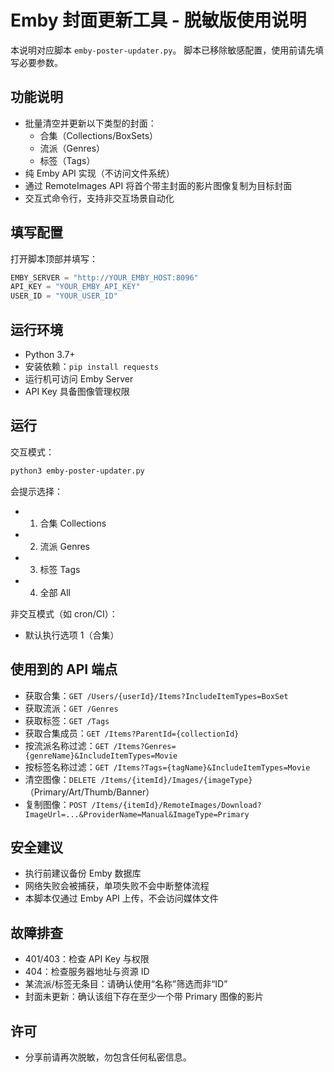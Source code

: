 # Emby 封面更新工具 - 脱敏版使用说明

本说明对应脚本 `emby-poster-updater.py`。
脚本已移除敏感配置，使用前请先填写必要参数。

## 功能说明
- 批量清空并更新以下类型的封面：
  - 合集（Collections/BoxSets）
  - 流派（Genres）
  - 标签（Tags）
- 纯 Emby API 实现（不访问文件系统）
- 通过 RemoteImages API 将首个带主封面的影片图像复制为目标封面
- 交互式命令行，支持非交互场景自动化

## 填写配置
打开脚本顶部并填写：
```python
EMBY_SERVER = "http://YOUR_EMBY_HOST:8096"
API_KEY = "YOUR_EMBY_API_KEY"
USER_ID = "YOUR_USER_ID"
```

## 运行环境
- Python 3.7+
- 安装依赖：`pip install requests`
- 运行机可访问 Emby Server
- API Key 具备图像管理权限

## 运行
交互模式：
```bash
python3 emby-poster-updater.py
```
会提示选择：
- 1) 合集 Collections
- 2) 流派 Genres
- 3) 标签 Tags
- 4) 全部 All

非交互模式（如 cron/CI）：
- 默认执行选项 1（合集）

## 使用到的 API 端点
- 获取合集：`GET /Users/{userId}/Items?IncludeItemTypes=BoxSet`
- 获取流派：`GET /Genres`
- 获取标签：`GET /Tags`
- 获取合集成员：`GET /Items?ParentId={collectionId}`
- 按流派名称过滤：`GET /Items?Genres={genreName}&IncludeItemTypes=Movie`
- 按标签名称过滤：`GET /Items?Tags={tagName}&IncludeItemTypes=Movie`
- 清空图像：`DELETE /Items/{itemId}/Images/{imageType}`（Primary/Art/Thumb/Banner）
- 复制图像：`POST /Items/{itemId}/RemoteImages/Download?ImageUrl=...&ProviderName=Manual&ImageType=Primary`

## 安全建议
- 执行前建议备份 Emby 数据库
- 网络失败会被捕获，单项失败不会中断整体流程
- 本脚本仅通过 Emby API 上传，不会访问媒体文件

## 故障排查
- 401/403：检查 API Key 与权限
- 404：检查服务器地址与资源 ID
- 某流派/标签无条目：请确认使用“名称”筛选而非“ID”
- 封面未更新：确认该组下存在至少一个带 Primary 图像的影片

## 许可
- 分享前请再次脱敏，勿包含任何私密信息。
